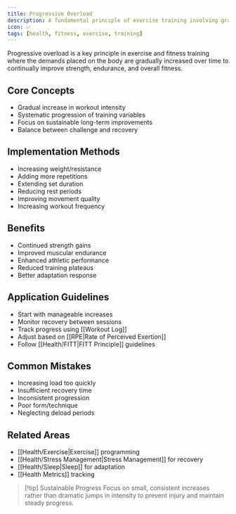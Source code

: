 ```yaml
---
title: Progressive Overload
description: A fundamental principle of exercise training involving gradual increases in workout demands
icon: 📈
tags: [health, fitness, exercise, training]
---
```


Progressive overload is a key principle in exercise and fitness training where the demands placed on the body are gradually increased over time to continually improve strength, endurance, and overall fitness.

## Core Concepts
- Gradual increase in workout intensity
- Systematic progression of training variables
- Focus on sustainable long-term improvements
- Balance between challenge and recovery

## Implementation Methods
- Increasing weight/resistance
- Adding more repetitions
- Extending set duration
- Reducing rest periods
- Improving movement quality
- Increasing workout frequency

## Benefits
- Continued strength gains
- Improved muscular endurance
- Enhanced athletic performance
- Reduced training plateaus
- Better adaptation response

## Application Guidelines
- Start with manageable increases
- Monitor recovery between sessions
- Track progress using [[Workout Log]]
- Adjust based on [[RPE|Rate of Perceived Exertion]]
- Follow [[Health/FITT|FITT Principle]] guidelines

## Common Mistakes
- Increasing load too quickly
- Insufficient recovery time
- Inconsistent progression
- Poor form/technique
- Neglecting deload periods

## Related Areas
- [[Health/Exercise|Exercise]] programming
- [[Health/Stress Management|Stress Management]] for recovery
- [[Health/Sleep|Sleep]] for adaptation
- [[Health Metrics]] tracking

> [!tip] Sustainable Progress
> Focus on small, consistent increases rather than dramatic jumps in intensity to prevent injury and maintain steady progress.
